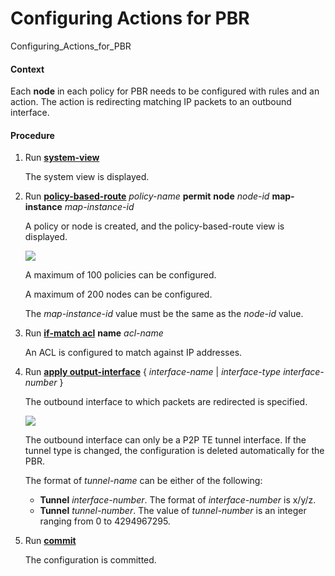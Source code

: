 Configuring Actions for PBR
===========================

Configuring_Actions_for_PBR

#### Context

Each **node** in each policy for PBR needs to be configured with rules and an action. The action is redirecting matching IP packets to an outbound interface.


#### Procedure

1. Run [**system-view**](cmdqueryname=system-view)
   
   
   
   The system view is displayed.
2. Run [**policy-based-route**](cmdqueryname=policy-based-route) *policy-name* **permit** **node** *node-id* **map-instance** *map-instance-id*
   
   
   
   A policy or node is created, and the policy-based-route view is displayed.
   
   ![](../../../../public_sys-resources/note_3.0-en-us.png) 
   
   A maximum of 100 policies can be configured.
   
   A maximum of 200 nodes can be configured.
   
   The *map-instance-id* value must be the same as the *node-id* value.
3. Run [**if-match acl**](cmdqueryname=if-match+acl) **name** *acl-name*
   
   
   
   An ACL is configured to match against IP addresses.
4. Run [**apply output-interface**](cmdqueryname=apply+output-interface) { *interface-name* | *interface-type* *interface-number* }
   
   
   
   The outbound interface to which packets are redirected is specified.
   
   ![](../../../../public_sys-resources/note_3.0-en-us.png) 
   
   The outbound interface can only be a P2P TE tunnel interface. If the tunnel type is changed, the configuration is deleted automatically for the PBR.
   
   The format of *tunnel-name* can be either of the following:
   * **Tunnel** *interface-number*. The format of *interface-number* is x/y/z.
   * **Tunnel** *tunnel-number*. The value of *tunnel-number* is an integer ranging from 0 to 4294967295.
5. Run [**commit**](cmdqueryname=commit)
   
   
   
   The configuration is committed.